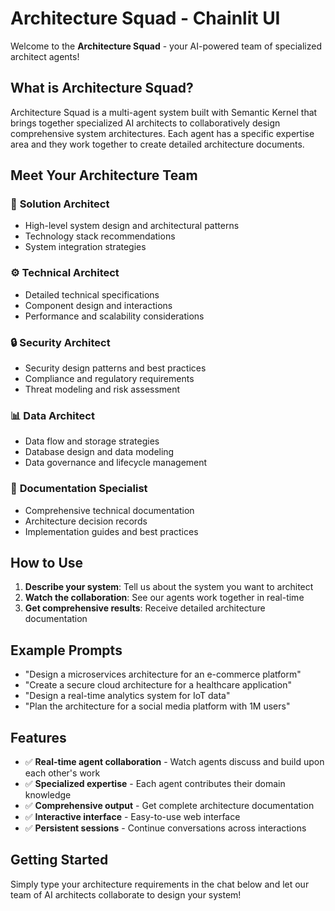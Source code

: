 # Architecture Squad - Chainlit UI

Welcome to the **Architecture Squad** - your AI-powered team of specialized architect agents!

## What is Architecture Squad?

Architecture Squad is a multi-agent system built with Semantic Kernel that brings together specialized AI architects to collaboratively design comprehensive system architectures. Each agent has a specific expertise area and they work together to create detailed architecture documents.

## Meet Your Architecture Team

### 🎯 **Solution Architect**
- High-level system design and architectural patterns
- Technology stack recommendations
- System integration strategies

### ⚙️ **Technical Architect** 
- Detailed technical specifications
- Component design and interactions
- Performance and scalability considerations

### 🔒 **Security Architect**
- Security design patterns and best practices
- Compliance and regulatory requirements
- Threat modeling and risk assessment

### 📊 **Data Architect**
- Data flow and storage strategies
- Database design and data modeling
- Data governance and lifecycle management

### 📝 **Documentation Specialist**
- Comprehensive technical documentation
- Architecture decision records
- Implementation guides and best practices

## How to Use

1. **Describe your system**: Tell us about the system you want to architect
2. **Watch the collaboration**: See our agents work together in real-time
3. **Get comprehensive results**: Receive detailed architecture documentation

## Example Prompts

- "Design a microservices architecture for an e-commerce platform"
- "Create a secure cloud architecture for a healthcare application"
- "Design a real-time analytics system for IoT data"
- "Plan the architecture for a social media platform with 1M users"

## Features

- ✅ **Real-time agent collaboration** - Watch agents discuss and build upon each other's work
- ✅ **Specialized expertise** - Each agent contributes their domain knowledge
- ✅ **Comprehensive output** - Get complete architecture documentation
- ✅ **Interactive interface** - Easy-to-use web interface
- ✅ **Persistent sessions** - Continue conversations across interactions

## Getting Started

Simply type your architecture requirements in the chat below and let our team of AI architects collaborate to design your system!
